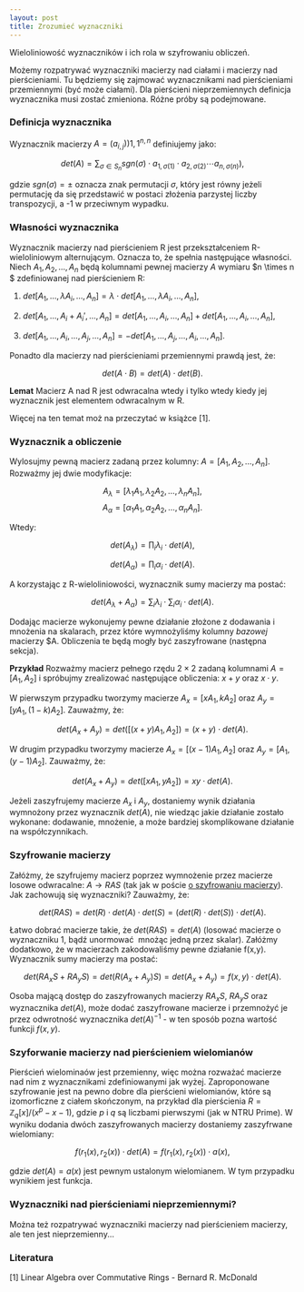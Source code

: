 ```yaml
---
layout: post
title: Zrozumieć wyznaczniki
---
```


Wieloliniowość wyznaczników i ich rola w szyfrowaniu obliczeń.

Możemy rozpatrywać wyznaczniki macierzy nad ciałami i macierzy nad pierścieniami.
Tu będziemy się zajmować wyznacznikami nad pierścieniami przemiennymi (być może ciałami).
Dla pierścieni nieprzemiennych definicja wyznacznika musi zostać zmieniona. Różne próby są podejmowane.

### Definicja wyznacznika

Wyznacznik macierzy $A=(a_{i,j})){1,1}^{n,n}$ definiujemy jako:

$$ det(A) = \sum_{\sigma \in S_n} sgn(\sigma) \cdot a_{1,\sigma(1)} \cdot a_{2,\sigma(2)} \cdots a_{n,\sigma(n)}), $$

gdzie $sgn(\sigma)=\pm$ oznacza znak permutacji $\sigma$, który jest równy jeżeli permutację da się przedstawić
w postaci złożenia parzystej liczby transpozycji, a -1 w przeciwnym wypadku.

### Własności wyznacznika

Wyznacznik macierzy nad pierścieniem R jest przekształceniem R-wieloliniowym alternującym.
Oznacza to, że spełnia następujące własności. Niech $A_1, A_2, \ldots, A_n$ będą kolumnami pewnej macierzy $A$
wymiaru $n \times n $ zdefiniowanej nad pierścieniem R:

1. $det[A_1,\ldots,\lambda A_i,\ldots,A_n] = \lambda \cdot det[A_1,\ldots,\lambda A_i,\ldots,A_n]$,

2. $det[A_1,\ldots,A_i + A_i',\ldots,A_n] = det[A_1,\ldots,A_i,\ldots,A_n] + det[A_1,\ldots,A_i,\ldots,A_n]$,

3. $det[A_1,\ldots,A_i, \ldots, A_j,\ldots,A_n] = - det[A_1,\ldots,A_j, \ldots, A_i,\ldots,A_n]$.

Ponadto dla macierzy nad pierścieniami przemiennymi prawdą jest, że:

$$ det(A \cdot B) = det(A) \cdot det(B). $$

**Lemat** Macierz A nad R jest odwracalna wtedy i tylko wtedy kiedy jej wyznacznik jest elementem odwracalnym w R.

Więcej na ten temat moż na przeczytać w książce [1].

### Wyznacznik a obliczenie

Wylosujmy pewną macierz zadaną przez kolumny: $A = [A_1,A_2,\ldots,A_n]$. Rozważmy jej dwie modyfikacje:

$$A_{\lambda} = [\lambda_1 A_1, \lambda_2 A_2, \ldots, \lambda_n A_n],$$
$$A_{\alpha} = [\alpha_1 A_1, \alpha_2 A_2, \ldots, \alpha_n A_n]. $$

Wtedy:

$$ det(A_{\lambda}) = \prod_i \lambda_i \cdot det(A), $$

$$ det(A_{\alpha}) = \prod_i \alpha_i \cdot det(A). $$

A korzystając z R-wieloliniowości, wyznacznik sumy macierzy ma postać:

$$ det(A_{\lambda} + A_{\alpha}) = \sum_i \lambda_i \cdot \sum_i \alpha_i \cdot det(A).$$

Dodając macierze wykonujemy pewne działanie złożone z dodawania i mnożenia na skalarach, przez które
wymnożyliśmy kolumny *bazowej* macierzy $A. Obliczenia te będą mogły być zaszyfrowane (następna sekcja).

**Przykład** Rozważmy macierz pełnego rzędu $2 \times 2$ zadaną kolumnami $A=[A_1,A_2]$ i spróbujmy zrealizować
następujące obliczenia: $x + y$ oraz $x \cdot y.$

W pierwszym przypadku tworzymy macierze $A_x = [x A_1, k A_2]$ oraz $A_y = [y A_1, (1-k) A_2]$.
Zauważmy, że:

$$ det(A_x+A_y) = det([(x+y) A_1, A_2]) = (x+y) \cdot det(A).$$

W drugim przypadku tworzymy macierze $A_x = [(x-1) A_1, A_2]$ oraz $A_y = [A_1, (y-1) A_2]$.
Zauważmy, że:

$$ det(A_x+A_y) = det([xA_1, yA_2]) = xy \cdot det(A).$$

Jeżeli zaszyfrujemy macierze $A_x$ i $A_y$, dostaniemy wynik działania wymnożony przez wyznacznik $det(A)$,
nie wiedząc jakie działanie zostało wykonane: dodawanie, mnożenie, a może bardziej skomplikowane działanie
na współczynnikach.


### Szyfrowanie macierzy

Załóżmy, że szyfrujemy macierz poprzez wymnożenie przez macierze losowe odwracalne: $A \rightarrow RAS$
(tak jak w poście [o szyfrowaniu macierzy](https://keipie.github.io/matrix-enc)). Jak zachowują się wyznaczniki? Zauważmy, że:

$$ det(RAS) = det(R) \cdot det(A) \cdot det(S) = (det(R) \cdot det(S)) \cdot det(A). $$

Łatwo dobrać macierze takie, że $det(RAS) = det(A)$ (losować macierze o wyznaczniku 1, bądź unormować  mnożąc jedną przez skalar).
Załóżmy dodatkowo, że w macierzach zakodowaliśmy pewne działanie f(x,y). Wyznacznik sumy macierzy ma postać:

$$ det(RA_xS + RA_yS) = det(R(A_x+A_y)S) = det(A_x+A_y) = f(x,y) \cdot det(A). $$

Osoba mającą dostęp do zaszyfrowanych macierzy $RA_xS$, $RA_yS$ oraz wyznacznika $det(A)$, może dodać zaszyfrowane macierze
i przemnożyć je przez odwrotność wyznacznika $det(A)^{-1}$ - w ten sposób pozna wartość funkcji $f(x,y)$.

### Szyforwanie macierzy nad pierścieniem wielomianów

Pierścień wielominaów jest przemienny, więc można rozważać macierze nad nim z wyznacznikami zdefiniowanymi jak wyżej.
Zaproponowane szyfrowanie jest na pewno dobre dla pierścieni wielomianów, które są izomorficzne z ciałem skończonym,
na przykład dla pierścienia $R = \mathbb{Z}_q[x]/(x^p-x-1)$, gdzie $p$ i $q$ są liczbami pierwszymi (jak w NTRU Prime).
W wyniku dodania dwóch zaszyfrowanych macierzy dostaniemy zaszyfrwane wielomiany:

$$ f(r_1(x),r_2(x)) \cdot det(A) = f(r_1(x),r_2(x)) \cdot a(x), $$

gdzie $det(A) = a(x)$ jest pewnym ustalonym wielomianem. W tym przypadku wynikiem jest funkcja.


### Wyznaczniki nad pierścieniami nieprzemiennymi?

Można też rozpatrywać wyznaczniki macierzy nad pierścieniem macierzy, ale ten jest nieprzemienny...



### Literatura

[1] Linear Algebra over Commutative Rings - Bernard R. McDonald
